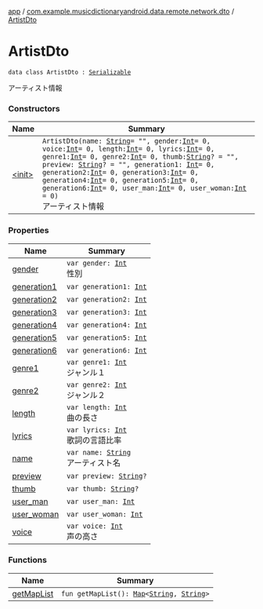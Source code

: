 [app](../../index.md) / [com.example.musicdictionaryandroid.data.remote.network.dto](../index.md) / [ArtistDto](./index.md)

# ArtistDto

`data class ArtistDto : `[`Serializable`](https://developer.android.com/reference/java/io/Serializable.html)

アーティスト情報

### Constructors

| Name | Summary |
|---|---|
| [&lt;init&gt;](-init-.md) | `ArtistDto(name: `[`String`](https://kotlinlang.org/api/latest/jvm/stdlib/kotlin/-string/index.html)` = "", gender: `[`Int`](https://kotlinlang.org/api/latest/jvm/stdlib/kotlin/-int/index.html)` = 0, voice: `[`Int`](https://kotlinlang.org/api/latest/jvm/stdlib/kotlin/-int/index.html)` = 0, length: `[`Int`](https://kotlinlang.org/api/latest/jvm/stdlib/kotlin/-int/index.html)` = 0, lyrics: `[`Int`](https://kotlinlang.org/api/latest/jvm/stdlib/kotlin/-int/index.html)` = 0, genre1: `[`Int`](https://kotlinlang.org/api/latest/jvm/stdlib/kotlin/-int/index.html)` = 0, genre2: `[`Int`](https://kotlinlang.org/api/latest/jvm/stdlib/kotlin/-int/index.html)` = 0, thumb: `[`String`](https://kotlinlang.org/api/latest/jvm/stdlib/kotlin/-string/index.html)`? = "", preview: `[`String`](https://kotlinlang.org/api/latest/jvm/stdlib/kotlin/-string/index.html)`? = "", generation1: `[`Int`](https://kotlinlang.org/api/latest/jvm/stdlib/kotlin/-int/index.html)` = 0, generation2: `[`Int`](https://kotlinlang.org/api/latest/jvm/stdlib/kotlin/-int/index.html)` = 0, generation3: `[`Int`](https://kotlinlang.org/api/latest/jvm/stdlib/kotlin/-int/index.html)` = 0, generation4: `[`Int`](https://kotlinlang.org/api/latest/jvm/stdlib/kotlin/-int/index.html)` = 0, generation5: `[`Int`](https://kotlinlang.org/api/latest/jvm/stdlib/kotlin/-int/index.html)` = 0, generation6: `[`Int`](https://kotlinlang.org/api/latest/jvm/stdlib/kotlin/-int/index.html)` = 0, user_man: `[`Int`](https://kotlinlang.org/api/latest/jvm/stdlib/kotlin/-int/index.html)` = 0, user_woman: `[`Int`](https://kotlinlang.org/api/latest/jvm/stdlib/kotlin/-int/index.html)` = 0)`<br>アーティスト情報 |

### Properties

| Name | Summary |
|---|---|
| [gender](gender.md) | `var gender: `[`Int`](https://kotlinlang.org/api/latest/jvm/stdlib/kotlin/-int/index.html)<br>性別 |
| [generation1](generation1.md) | `var generation1: `[`Int`](https://kotlinlang.org/api/latest/jvm/stdlib/kotlin/-int/index.html) |
| [generation2](generation2.md) | `var generation2: `[`Int`](https://kotlinlang.org/api/latest/jvm/stdlib/kotlin/-int/index.html) |
| [generation3](generation3.md) | `var generation3: `[`Int`](https://kotlinlang.org/api/latest/jvm/stdlib/kotlin/-int/index.html) |
| [generation4](generation4.md) | `var generation4: `[`Int`](https://kotlinlang.org/api/latest/jvm/stdlib/kotlin/-int/index.html) |
| [generation5](generation5.md) | `var generation5: `[`Int`](https://kotlinlang.org/api/latest/jvm/stdlib/kotlin/-int/index.html) |
| [generation6](generation6.md) | `var generation6: `[`Int`](https://kotlinlang.org/api/latest/jvm/stdlib/kotlin/-int/index.html) |
| [genre1](genre1.md) | `var genre1: `[`Int`](https://kotlinlang.org/api/latest/jvm/stdlib/kotlin/-int/index.html)<br>ジャンル１ |
| [genre2](genre2.md) | `var genre2: `[`Int`](https://kotlinlang.org/api/latest/jvm/stdlib/kotlin/-int/index.html)<br>ジャンル２ |
| [length](length.md) | `var length: `[`Int`](https://kotlinlang.org/api/latest/jvm/stdlib/kotlin/-int/index.html)<br>曲の長さ |
| [lyrics](lyrics.md) | `var lyrics: `[`Int`](https://kotlinlang.org/api/latest/jvm/stdlib/kotlin/-int/index.html)<br>歌詞の言語比率 |
| [name](name.md) | `var name: `[`String`](https://kotlinlang.org/api/latest/jvm/stdlib/kotlin/-string/index.html)<br>アーティスト名 |
| [preview](preview.md) | `var preview: `[`String`](https://kotlinlang.org/api/latest/jvm/stdlib/kotlin/-string/index.html)`?` |
| [thumb](thumb.md) | `var thumb: `[`String`](https://kotlinlang.org/api/latest/jvm/stdlib/kotlin/-string/index.html)`?` |
| [user_man](user_man.md) | `var user_man: `[`Int`](https://kotlinlang.org/api/latest/jvm/stdlib/kotlin/-int/index.html) |
| [user_woman](user_woman.md) | `var user_woman: `[`Int`](https://kotlinlang.org/api/latest/jvm/stdlib/kotlin/-int/index.html) |
| [voice](voice.md) | `var voice: `[`Int`](https://kotlinlang.org/api/latest/jvm/stdlib/kotlin/-int/index.html)<br>声の高さ |

### Functions

| Name | Summary |
|---|---|
| [getMapList](get-map-list.md) | `fun getMapList(): `[`Map`](https://kotlinlang.org/api/latest/jvm/stdlib/kotlin.collections/-map/index.html)`<`[`String`](https://kotlinlang.org/api/latest/jvm/stdlib/kotlin/-string/index.html)`, `[`String`](https://kotlinlang.org/api/latest/jvm/stdlib/kotlin/-string/index.html)`>` |
